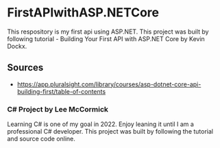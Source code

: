 # FirstAPIwithASP.NETCore
This respository is my first api using ASP.NET. This project was built by following tutorial - Building Your First API with ASP.NET Core
by Kevin Dockx.

## Sources
 - https://app.pluralsight.com/library/courses/asp-dotnet-core-api-building-first/table-of-contents
 
### C# Project by Lee McCormick
Learning C# is one of my goal in 2022. Enjoy leaning it until I am a professional C# developer. This project was built by following the tutorial and source code online.
